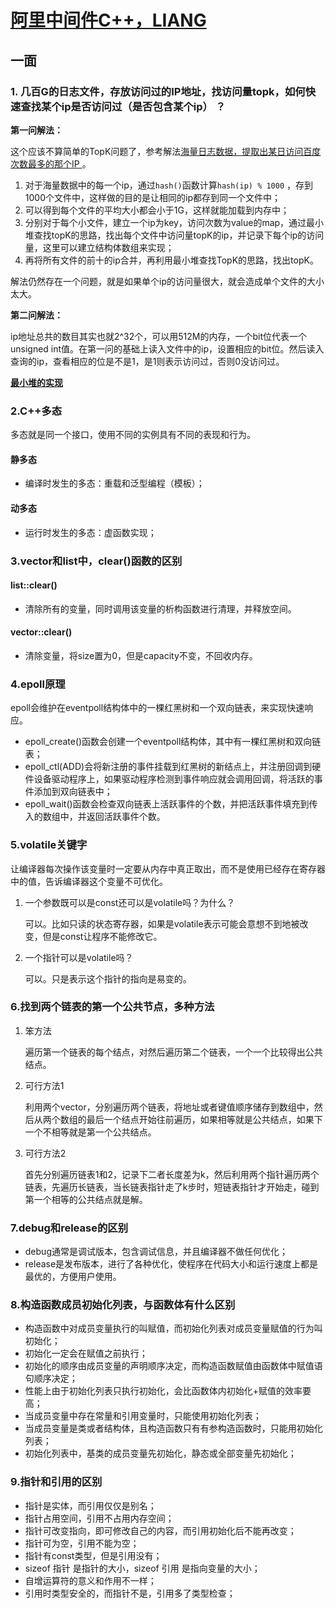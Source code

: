 # [阿里中间件C++，LIANG](https://www.nowcoder.com/discuss/182300 )

## 一面

### 1. 几百G的日志文件，存放访问过的IP地址，找访问量topk，如何快速查找某个ip是否访问过（是否包含某个ip） ？

**第一问解法：**

这个应该不算简单的TopK问题了，参考解法[海量日志数据，提取出某日访问百度次数最多的那个IP ](https://github.com/yoghurtjia/-python-BAT-/blob/master/most_common_ip.py )。

1. 对于海量数据中的每一个ip，通过`hash()`函数计算`hash(ip) % 1000` ，存到1000个文件中，这样做的目的是让相同的ip都存到同一个文件中；
2. 可以得到每个文件的平均大小都会小于1G，这样就能加载到内存中；
3. 分别对于每个小文件，建立一个ip为key，访问次数为value的map，通过最小堆查找topK的思路，找出每个文件中访问量topK的ip，并记录下每个ip的访问量，这里可以建立结构体数组来实现；
4. 再将所有文件的前十的ip合并，再利用最小堆查找TopK的思路，找出topK。

解法仍然存在一个问题，就是如果单个ip的访问量很大，就会造成单个文件的大小太大。

**第二问解法：**

ip地址总共的数目其实也就2^32个，可以用512M的内存，一个bit位代表一个unsigned int值。在第一问的基础上读入文件中的ip，设置相应的bit位。然后读入查询的ip，查看相应的位是不是1，是1则表示访问过，否则0没访问过。

**[最小堆的实现](code/最小堆.cpp)**

### 2.C++多态

多态就是同一个接口，使用不同的实例具有不同的表现和行为。

#### 静多态

- 编译时发生的多态：重载和泛型编程（模板）；

#### 动多态

- 运行时发生的多态：虚函数实现；

### 3.vector和list中，clear()函数的区别

#### list::clear()

- 清除所有的变量，同时调用该变量的析构函数进行清理，并释放空间。

#### vector::clear()

- 清除变量，将size置为0，但是capacity不变，不回收内存。

### 4.epoll原理

epoll会维护在eventpoll结构体中的一棵红黑树和一个双向链表，来实现快速响应。

- epoll_create()函数会创建一个eventpoll结构体，其中有一棵红黑树和双向链表；
- epoll_ctl(ADD)会将新注册的事件挂载到红黑树的新结点上，并注册回调到硬件设备驱动程序上，如果驱动程序检测到事件响应就会调用回调，将活跃的事件添加到双向链表中；
- epoll_wait()函数会检查双向链表上活跃事件的个数，并把活跃事件填充到传入的数组中，并返回活跃事件个数。

### 5.volatile关键字 

让编译器每次操作该变量时一定要从内存中真正取出，而不是使用已经存在寄存器中的值，告诉编译器这个变量不可优化。

1. 一个参数既可以是const还可以是volatile吗？为什么？  

   可以。比如只读的状态寄存器，如果是volatile表示可能会意想不到地被改变，但是const让程序不能修改它。

2. 一个指针可以是volatile吗？

   可以。只是表示这个指针的指向是易变的。

### 6.找到两个链表的第一个公共节点，多种方法 

1. 笨方法

   遍历第一个链表的每个结点，对然后遍历第二个链表，一个一个比较得出公共结点。

2. 可行方法1

   利用两个vector，分别遍历两个链表，将地址或者键值顺序储存到数组中，然后从两个数组的最后一个结点开始往前遍历，如果相等就是公共结点，如果下一个不相等就是第一个公共结点。

3. 可行方法2

   首先分别遍历链表1和2，记录下二者长度差为k，然后利用两个指针遍历两个链表，先遍历长链表，当长链表指针走了k步时，短链表指针才开始走，碰到第一个相等的公共结点就是解。

### 7.debug和release的区别 

- debug通常是调试版本，包含调试信息，并且编译器不做任何优化；
- release是发布版本，进行了各种优化，使程序在代码大小和运行速度上都是最优的，方便用户使用。

### 8.构造函数成员初始化列表，与函数体有什么区别 

- 构造函数中对成员变量执行的叫赋值，而初始化列表对成员变量赋值的行为叫初始化；
- 初始化一定会在赋值之前执行；
- 初始化的顺序由成员变量的声明顺序决定，而构造函数赋值由函数体中赋值语句顺序决定；
- 性能上由于初始化列表只执行初始化，会比函数体内初始化+赋值的效率要高；
- 当成员变量中存在常量和引用变量时，只能使用初始化列表；
- 当成员变量是类或者结构体，且构造函数只有有参构造函数时，只能用初始化列表；
- 初始化列表中，基类的成员变量先初始化，静态或全部变量先初始化；

### 9.指针和引用的区别 

- 指针是实体，而引用仅仅是别名；
- 指针占用空间，引用不占用内存空间；
- 指针可改变指向，即可修改自己的内容，而引用初始化后不能再改变；
- 指针可为空，引用不能为空；
- 指针有const类型，但是引用没有；
- sizeof 指针 是指针的大小，sizeof 引用 是指向变量的大小；
- 自增运算符的意义和作用不一样；
- 引用时类型安全的，而指针不是，引用多了类型检查；